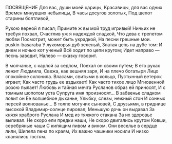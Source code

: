 ПОСВЯЩЕНИЕ
Для вас, души моей царицы,
Красавицы, для вас одних
Времен минувших небылицы,
В часы досугов золотых,
Под шепот старины болтливой,

Рукою верной я писал;
Примите ж вы мой труд игривый!
Ничьих не требуя похвал,
Счастлив уж я надеждой сладкой,
Что дева с трепетом любви
Посмотрит, может быть украдкой,
На песни грешные мои.
puskin-basaraba
У лукоморья дуб зеленый,
Златая цепь на дубе том:
И днем и ночью кот ученый
Всё ходит по цепи кругом;
Идет направо — песнь заводит,
Налево — сказку говорит.


В молчанье, с карлой за седлом,
Поехал он своим путем;
В его руках лежит Людмила,
Свежа, как вешняя заря,
И на плечо богатыря
Лицо спокойное склонила.
Власами, свитыми в кольцо,
Пустынный ветерок играет;
Как часто грудь ее вздыхает!
Как часто тихое лицо
Мгновенной розою пылает!
Любовь и тайная мечта
Русланов образ ей приносят,
И с томным шопотом уста
Супруга имя произносят...
В забвенье сладком ловит он
Ее волшебное дыханье,
Улыбку, слезы, нежный стон
И сонных персей волнованье...
В толпе могучих сыновей,
С друзьями, в гриднице высокой
Владимир-солнце пировал;
Меньшую дочь он выдавал
За князя храброго Руслана
И мед из тяжкого стакана
За их здоровье выпивал.
Не скоро ели предки наши,
Не скоро двигались кругом
Ковши, серебряные чаши
С кипящим пивом и вином.
Они веселье в сердце лили,
Шипела пена по краям,
Их важно чашники носили
И низко кланялись гостям.



